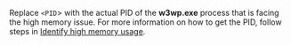Replace `<PID`> with the actual PID of the **w3wp.exe** process that is facing the high memory issue. For more information on how to get the PID, follow steps in [Identify high memory usage](high-memory-consumption-issues-overview.md#identify-high-memory-usage).